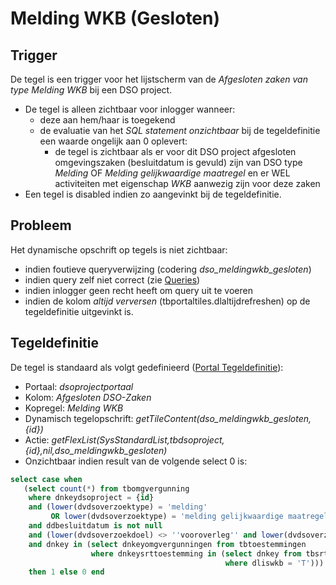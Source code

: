# Melding WKB (Gesloten)

## Trigger

De tegel is een trigger voor het lijstscherm van de *Afgesloten zaken van type Melding WKB* bij een DSO project.

  * De tegel is alleen zichtbaar voor inlogger wanneer: 
    * deze aan hem/haar is toegekend 
    * de evaluatie van het *SQL statement onzichtbaar* bij de tegeldefinitie een waarde ongelijk aan 0 oplevert:
      * de tegel is zichtbaar als er voor dit DSO project afgesloten omgevingszaken (besluitdatum is gevuld) zijn van DSO type *Melding* OF *Melding gelijkwaardige maatregel* en er WEL activiteiten met eigenschap *WKB* aanwezig zijn voor deze zaken
  * Een tegel is disabled indien zo aangevinkt bij de tegeldefinitie.

## Probleem

Het dynamische opschrift op tegels is niet zichtbaar:

  * indien foutieve queryverwijzing (codering *dso_meldingwkb_gesloten*) 
  * indien query zelf niet correct (zie [Queries](/docs/instellen_inrichten/queries.md))
  * indien inlogger geen recht heeft om query uit te voeren 
  * indien de kolom *altijd verversen* (tbportaltiles.dlaltijdrefreshen) op de tegeldefinitie uitgevinkt is.

## Tegeldefinitie

De tegel is standaard als volgt gedefinieerd ([Portal Tegeldefinitie](/docs/instellen_inrichten/portaldefinitie/portal_tegel.md)):

  *  Portaal: *dsoprojectportaal*
  *  Kolom: *Afgesloten DSO-Zaken* 
  *  Kopregel: *Melding WKB*
  *  Dynamisch tegelopschrift: *getTileContent(dso_meldingwkb_gesloten,{id})*
  *  Actie: *getFlexList(SysStandardList,tbdsoproject,{id},nil,dso_meldingwkb_gesloten)*
  *  Onzichtbaar indien result van de volgende select 0 is:

```sql
select case when 
   (select count(*) from tbomgvergunning 
    where dnkeydsoproject = {id} 
    and (lower(dvdsoverzoektype) = 'melding' 
         OR lower(dvdsoverzoektype) = 'melding gelijkwaardige maatregel') 
    and ddbesluitdatum is not null 
    and (lower(dvdsoverzoekdoel) <> ''vooroverleg'' and lower(dvdsoverzoekdoel) <> ''conceptverzoek'') 
    and dnkey in (select dnkeyomgvergunningen from tbtoestemmingen 
                  where dnkeysrttoestemming in (select dnkey from tbsrttoestemming 
                                                where dliswkb = 'T'))) >= 1 
    then 1 else 0 end
```

